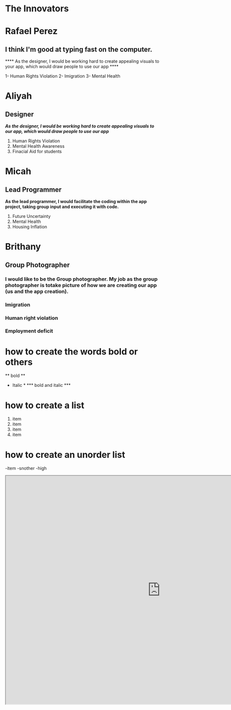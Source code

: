 # The Innovators

# Rafael Perez 
## I think I'm good at typing fast on the computer.
**** As the designer, I would be working hard to create appealing visuals to your app, which would draw people to use our app ****

1- Human Rights Violation
2- Imigration
3- Mental Health

# Aliyah 
## Designer
***As the designer, I would be working hard to create appealing visuals to our app, which would draw people to use our app***
1) Human Rights Violation
2) Mental Health Awareness
3) Finacial Aid for students

# Micah
## Lead Programmer
**As the lead programmer, I would facilitate the coding within the app project, taking group input and executing it with code.**
1. Future Uncertainty
2. Mental Health
3. Housing Inflation

# Brithany
## Group Photographer
### I would like to be the Group photographer. My job as the group photographer is totake picture of how we are creating our app (us and the app creation).
### Imigration
### Human right violation
### Employment deficit

 # how to create the words bold or others
** bold **
* Italic *
*** bold and italic ***

# how to create a list
  1. item
  2. item
  3. item
  4. item

# how to create an unorder list
-item
-snother
-high

  <div>
  <iframe src="https://drive.google.com/file/d/1Sb90gs_IVh-2ftremjv0fQeNtstPw82k/view" width="1000" height="740" allow="autoplay"></iframe>
</div>
